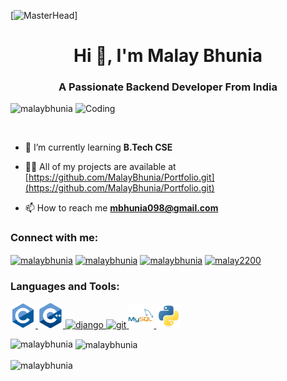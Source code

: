 [![MasterHead](https://png.pngtree.com/png-clipart/20220510/original/pngtree-programming-and-coding-banner-working-png-image_7696638.png)]
<h1 align="center">Hi 👋, I'm Malay Bhunia</h1>
<h3 align="center">A Passionate Backend Developer From India</h3>

<img align="right" alt="Coding" width="400" src="https://camo.githubusercontent.com/4d9f5ecceb711eec6e2018f38a5677dc657c9738d4a65ba3b928c41c0a45b439/68747470733a2f2f6d69726f2e6d656469756d2e636f6d2f6d61782f313336302f302a37513379765349765f7430696f4a2d5a2e676966">

<p align="left"> <img src="https://komarev.com/ghpvc/?username=malaybhunia&label=Profile%20views&color=0e75b6&style=flat" alt="malaybhunia" /> </p>

<p align="left"> <a href="https://twitter.com/" target="blank"><img src="https://img.shields.io/twitter/follow/?logo=twitter&style=for-the-badge" alt="" /></a> </p>

- 🌱 I’m currently learning **B.Tech CSE**

- 👨‍💻 All of my projects are available at [https://github.com/MalayBhunia/Portfolio.git](https://github.com/MalayBhunia/Portfolio.git)

- 📫 How to reach me **mbhunia098@gmail.com**

<h3 align="left">Connect with me:</h3>
<p align="left">
<a href="https://linkedin.com/in/malaybhunia" target="blank"><img align="center" src="https://raw.githubusercontent.com/rahuldkjain/github-profile-readme-generator/master/src/images/icons/Social/linked-in-alt.svg" alt="malaybhunia" height="30" width="40" /></a>
<a href="https://instagram.com/malaybhunia" target="blank"><img align="center" src="https://raw.githubusercontent.com/rahuldkjain/github-profile-readme-generator/master/src/images/icons/Social/instagram.svg" alt="malaybhunia" height="30" width="40" /></a>
<a href="https://www.youtube.com/c/malaybhunia" target="blank"><img align="center" src="https://raw.githubusercontent.com/rahuldkjain/github-profile-readme-generator/master/src/images/icons/Social/youtube.svg" alt="malaybhunia" height="30" width="40" /></a>
<a href="https://www.leetcode.com/malay2200" target="blank"><img align="center" src="https://raw.githubusercontent.com/rahuldkjain/github-profile-readme-generator/master/src/images/icons/Social/leet-code.svg" alt="malay2200" height="30" width="40" /></a>
</p>

<h3 align="left">Languages and Tools:</h3>
<p align="left"> <a href="https://www.cprogramming.com/" target="_blank" rel="noreferrer"> <img src="https://raw.githubusercontent.com/devicons/devicon/master/icons/c/c-original.svg" alt="c" width="40" height="40"/> </a> <a href="https://www.w3schools.com/cpp/" target="_blank" rel="noreferrer"> <img src="https://raw.githubusercontent.com/devicons/devicon/master/icons/cplusplus/cplusplus-original.svg" alt="cplusplus" width="40" height="40"/> </a> <a href="https://www.djangoproject.com/" target="_blank" rel="noreferrer"> <img src="https://cdn.worldvectorlogo.com/logos/django.svg" alt="django" width="40" height="40"/> </a> <a href="https://git-scm.com/" target="_blank" rel="noreferrer"> <img src="https://www.vectorlogo.zone/logos/git-scm/git-scm-icon.svg" alt="git" width="40" height="40"/> </a> <a href="https://www.mysql.com/" target="_blank" rel="noreferrer"> <img src="https://raw.githubusercontent.com/devicons/devicon/master/icons/mysql/mysql-original-wordmark.svg" alt="mysql" width="40" height="40"/> </a> <a href="https://www.python.org" target="_blank" rel="noreferrer"> <img src="https://raw.githubusercontent.com/devicons/devicon/master/icons/python/python-original.svg" alt="python" width="40" height="40"/> </a> </p>

<p><img align="left" src="https://github-readme-stats.vercel.app/api/top-langs?username=malaybhunia&show_icons=true&locale=en&layout=compact" alt="malaybhunia" /></p>

<p>&nbsp;<img align="center" src="https://github-readme-stats.vercel.app/api?username=malaybhunia&show_icons=true&locale=en" alt="malaybhunia" /></p>

<p><img align="center" src="https://github-readme-streak-stats.herokuapp.com/?user=malaybhunia&" alt="malaybhunia" /></p>
